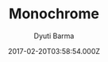 ---
title: Monochrome
github: 'https://github.com/dyutibarma/monochrome'
demo: 'https://dyutibarma.github.io/monochrome/'
author: Dyuti Barma
ssg:
  - Jekyll
cms:
  - No Cms
date: 2017-02-20T03:58:54.000Z
github_branch: master
description: 'Minimal, responsive, SEO ready blogging template built for Jekyll. Demo - '
stale: true
---